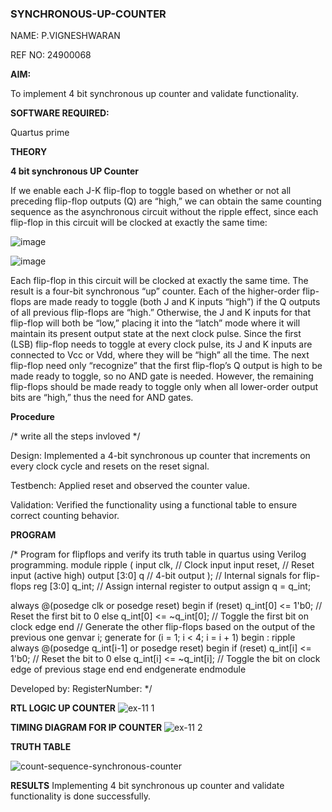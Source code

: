 ### SYNCHRONOUS-UP-COUNTER

NAME: P.VIGNESHWARAN

REF NO: 24900068

**AIM:**

To implement 4 bit synchronous up counter and validate functionality.

**SOFTWARE REQUIRED:**

Quartus prime

**THEORY**

**4 bit synchronous UP Counter**

If we enable each J-K flip-flop to toggle based on whether or not all preceding flip-flop outputs (Q) are “high,” we can obtain the same counting sequence as the asynchronous circuit without the ripple effect, since each flip-flop in this circuit will be clocked at exactly the same time:

![image](https://github.com/naavaneetha/SYNCHRONOUS-UP-COUNTER/assets/154305477/d5db3fa0-e413-404c-b80e-b2f39d82e7e8)


![image](https://github.com/naavaneetha/SYNCHRONOUS-UP-COUNTER/assets/154305477/52cb61eb-d04b-442d-810c-31185a68410b)

Each flip-flop in this circuit will be clocked at exactly the same time.
The result is a four-bit synchronous “up” counter. Each of the higher-order flip-flops are made ready to toggle (both J and K inputs “high”) if the Q outputs of all previous flip-flops are “high.”
Otherwise, the J and K inputs for that flip-flop will both be “low,” placing it into the “latch” mode where it will maintain its present output state at the next clock pulse.
Since the first (LSB) flip-flop needs to toggle at every clock pulse, its J and K inputs are connected to Vcc or Vdd, where they will be “high” all the time.
The next flip-flop need only “recognize” that the first flip-flop’s Q output is high to be made ready to toggle, so no AND gate is needed.
However, the remaining flip-flops should be made ready to toggle only when all lower-order output bits are “high,” thus the need for AND gates.

**Procedure**

/* write all the steps invloved */

Design: Implemented a 4-bit synchronous up counter that increments on every clock cycle and resets on the reset signal.

Testbench: Applied reset and observed the counter value.

Validation: Verified the functionality using a functional table to ensure correct counting behavior.





**PROGRAM**

/* Program for flipflops and verify its truth table in quartus using Verilog programming. 
module ripple (
    input clk,     // Clock input
    input reset,   // Reset input (active high)
    output [3:0] q // 4-bit output
);
    // Internal signals for flip-flops
    reg [3:0] q_int;
    // Assign internal register to output
    assign q = q_int;

   always @(posedge clk or posedge reset) begin
        if (reset) 
            q_int[0] <= 1'b0; // Reset the first bit to 0
        else 
            q_int[0] <= ~q_int[0]; // Toggle the first bit on clock edge
    end
    // Generate the other flip-flops based on the output of the previous one
    genvar i;
    generate
        for (i = 1; i < 4; i = i + 1) begin : ripple
            always @(posedge q_int[i-1] or posedge reset) begin
                if (reset) 
                    q_int[i] <= 1'b0; // Reset the bit to 0
                else 
                    q_int[i] <= ~q_int[i]; // Toggle the bit on clock edge of previous stage
            end
        end
    endgenerate
endmodule

Developed by: RegisterNumber:
*/

**RTL LOGIC UP COUNTER**
![ex-11 1](https://github.com/user-attachments/assets/c987d6b0-dfcf-4a53-a280-a9ed8bd4378c)


**TIMING DIAGRAM FOR IP COUNTER**
![ex-11 2](https://github.com/user-attachments/assets/50eddd5a-dfb0-4c42-a062-0df47fe08ab9)


**TRUTH TABLE**



![count-sequence-synchronous-counter](https://github.com/user-attachments/assets/d914f0c5-9832-4af3-b1d5-89d331c1a106)



**RESULTS**
 Implementing 4 bit synchronous up counter and validate functionality is done successfully.

